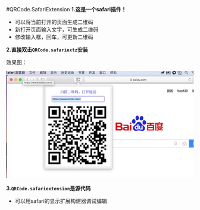 #QRCode.SafariExtension
**1.这是一个safari插件！**

* 可以将当前打开的页面生成二维码
* 新打开页面输入文字，可生成二维码
* 修改输入框，回车，可更新二维码

**2.直接双击`QRCode.safariextz`安装**

效果图：

![preview](./preview.jpg)

**3.`QRCode.safariextension`是源代码**

* 可以用safari的显示扩展构建器调试编辑